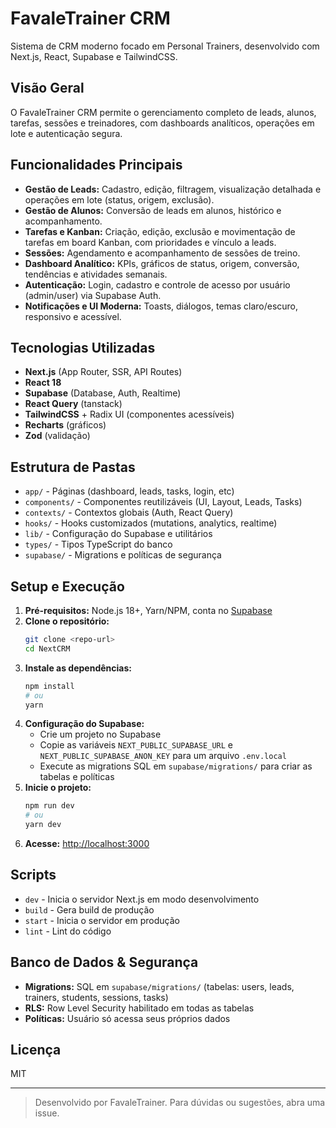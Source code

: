 # FavaleTrainer CRM

Sistema de CRM moderno focado em Personal Trainers, desenvolvido com Next.js, React, Supabase e TailwindCSS.

## Visão Geral
O FavaleTrainer CRM permite o gerenciamento completo de leads, alunos, tarefas, sessões e treinadores, com dashboards analíticos, operações em lote e autenticação segura.

## Funcionalidades Principais
- **Gestão de Leads:** Cadastro, edição, filtragem, visualização detalhada e operações em lote (status, origem, exclusão).
- **Gestão de Alunos:** Conversão de leads em alunos, histórico e acompanhamento.
- **Tarefas e Kanban:** Criação, edição, exclusão e movimentação de tarefas em board Kanban, com prioridades e vínculo a leads.
- **Sessões:** Agendamento e acompanhamento de sessões de treino.
- **Dashboard Analítico:** KPIs, gráficos de status, origem, conversão, tendências e atividades semanais.
- **Autenticação:** Login, cadastro e controle de acesso por usuário (admin/user) via Supabase Auth.
- **Notificações e UI Moderna:** Toasts, diálogos, temas claro/escuro, responsivo e acessível.

## Tecnologias Utilizadas
- **Next.js** (App Router, SSR, API Routes)
- **React 18**
- **Supabase** (Database, Auth, Realtime)
- **React Query** (tanstack)
- **TailwindCSS** + Radix UI (componentes acessíveis)
- **Recharts** (gráficos)
- **Zod** (validação)

## Estrutura de Pastas
- `app/` - Páginas (dashboard, leads, tasks, login, etc)
- `components/` - Componentes reutilizáveis (UI, Layout, Leads, Tasks)
- `contexts/` - Contextos globais (Auth, React Query)
- `hooks/` - Hooks customizados (mutations, analytics, realtime)
- `lib/` - Configuração do Supabase e utilitários
- `types/` - Tipos TypeScript do banco
- `supabase/` - Migrations e políticas de segurança

## Setup e Execução
1. **Pré-requisitos:** Node.js 18+, Yarn/NPM, conta no [Supabase](https://supabase.com/)
2. **Clone o repositório:**
   ```sh
   git clone <repo-url>
   cd NextCRM
   ```
3. **Instale as dependências:**
   ```sh
   npm install
   # ou
   yarn
   ```
4. **Configuração do Supabase:**
   - Crie um projeto no Supabase
   - Copie as variáveis `NEXT_PUBLIC_SUPABASE_URL` e `NEXT_PUBLIC_SUPABASE_ANON_KEY` para um arquivo `.env.local`
   - Execute as migrations SQL em `supabase/migrations/` para criar as tabelas e políticas
5. **Inicie o projeto:**
   ```sh
   npm run dev
   # ou
   yarn dev
   ```
6. **Acesse:** [http://localhost:3000](http://localhost:3000)

## Scripts
- `dev` - Inicia o servidor Next.js em modo desenvolvimento
- `build` - Gera build de produção
- `start` - Inicia o servidor em produção
- `lint` - Lint do código

## Banco de Dados & Segurança
- **Migrations:** SQL em `supabase/migrations/` (tabelas: users, leads, trainers, students, sessions, tasks)
- **RLS:** Row Level Security habilitado em todas as tabelas
- **Políticas:** Usuário só acessa seus próprios dados

## Licença
MIT

---

> Desenvolvido por FavaleTrainer. Para dúvidas ou sugestões, abra uma issue.
